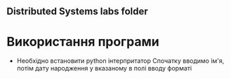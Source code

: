## Distributed Systems labs folder
# Використання програми
* Необхідно встановити python інтерпритатор
Спочатку вводимо ім'я, потім дату народження у вказаному в полі вводу форматі